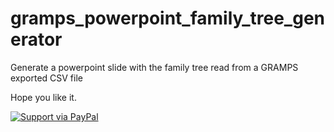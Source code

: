 # gramps_powerpoint_family_tree_generator
Generate a powerpoint slide with the family tree read from a GRAMPS exported CSV file

Hope you like it.

[![Support via PayPal](https://cdn.rawgit.com/twolfson/paypal-github-button/1.0.0/dist/button.svg)](https://www.paypal.me/philippeportesppo)
